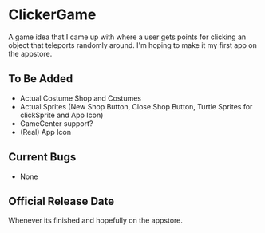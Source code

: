 # ClickerGame
A game idea that I came up with where a user gets points for clicking an object that teleports randomly around. I'm hoping to make it my first app on the appstore.
## To Be Added
- Actual Costume Shop and Costumes  
- Actual Sprites (New Shop Button, Close Shop Button, Turtle Sprites for clickSprite and App Icon)
- GameCenter support?
- (Real) App Icon
## Current Bugs
- None
## Official Release Date
Whenever its finished and hopefully on the appstore.
